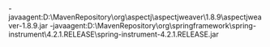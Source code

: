 -javaagent:D:\MavenRepository\org\aspectj\aspectjweaver\1.8.9\aspectjweaver-1.8.9.jar
-javaagent:D:\MavenRepository\org\springframework\spring-instrument\4.2.1.RELEASE\spring-instrument-4.2.1.RELEASE.jar